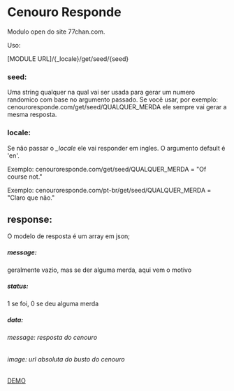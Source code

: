 Cenouro Responde
===============

Modulo open do site 77chan.com.

Uso:

[MODULE URL]/{_locale}/get/seed/{seed}

### seed: 
Uma string qualquer na qual vai ser usada para gerar um numero randomico com base no argumento passado. Se você usar, por exemplo: cenouroresponde.com/get/seed/QUALQUER_MERDA
ele sempre vai gerar a mesma resposta.

### locale: 
Se não passar o *_locale* ele vai responder em ingles. O argumento default é 'en'.

Exemplo: cenouroresponde.com/get/seed/QUALQUER_MERDA = "Of course not."

Exemplo: cenouroresponde.com/pt-br/get/seed/QUALQUER_MERDA = "Claro que não."




## response:

O modelo de resposta é um array em json;
##### message:
geralmente vazio, mas se der alguma merda, aqui vem o motivo
##### status:
1 se foi, 0 se deu alguma merda

##### data:
###### message: resposta do cenouro
###### image: url absoluta do busto do cenouro

[DEMO](http://77chan.com/modules/cr/get/seed/QUALQUER_MERDA)